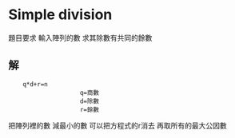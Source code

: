# Simple division

題目要求 輸入陣列的數 求其除數有共同的餘數

## 解

``` 
    q*d+r=n
                    q=商數
                    d=除數
                    r=餘數
```


把陣列裡的數 減最小的數  可以把方程式的r消去 再取所有的最大公因數 